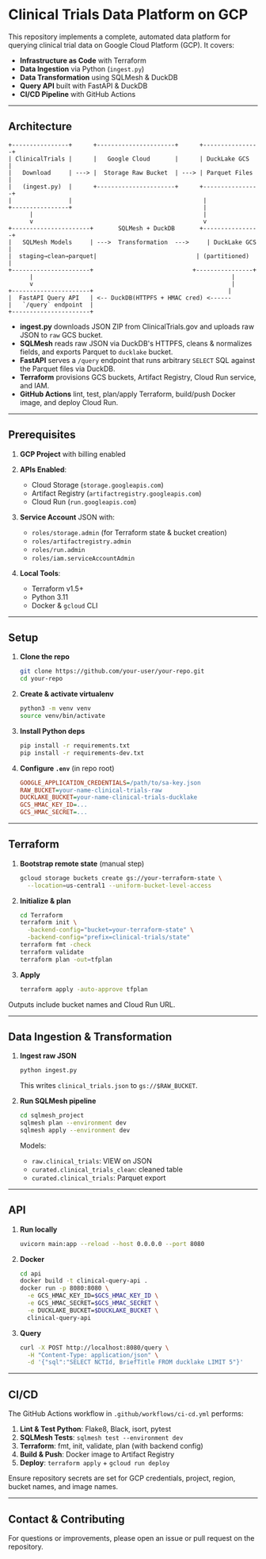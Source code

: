 # Clinical Trials Data Platform on GCP

This repository implements a complete, automated data platform for querying clinical trial data on Google Cloud Platform (GCP). It covers:

* **Infrastructure as Code** with Terraform
* **Data Ingestion** via Python (`ingest.py`)
* **Data Transformation** using SQLMesh & DuckDB
* **Query API** built with FastAPI & DuckDB
* **CI/CD Pipeline** with GitHub Actions

---

## Architecture

```
+----------------+      +----------------------+      +----------------+
| ClinicalTrials |      |   Google Cloud       |      | DuckLake GCS   |
|   Download     | ---> |  Storage Raw Bucket  | ---> | Parquet Files  |
|   (ingest.py)  |      +----------------------+      +----------------+
|                |                                     |
+----------------+                                     |
      |                                                |
      v                                                v
+----------------------+       SQLMesh + DuckDB       +----------------+
|   SQLMesh Models     | --->  Transformation  --->     | DuckLake GCS   |
|  staging→clean→parquet|                            | (partitioned)  |
+----------------------+                            +----------------+
      |                                                        |
      v                                                        |
+----------------------+                                      |
|  FastAPI Query API   | <-- DuckDB(HTTPFS + HMAC cred) <------
|   `/query` endpoint  |
+----------------------+
```

* **ingest.py** downloads JSON ZIP from ClinicalTrials.gov and uploads raw JSON to `raw` GCS bucket.
* **SQLMesh** reads raw JSON via DuckDB's HTTPFS, cleans & normalizes fields, and exports Parquet to `ducklake` bucket.
* **FastAPI** serves a `/query` endpoint that runs arbitrary `SELECT` SQL against the Parquet files via DuckDB.
* **Terraform** provisions GCS buckets, Artifact Registry, Cloud Run service, and IAM.
* **GitHub Actions** lint, test, plan/apply Terraform, build/push Docker image, and deploy Cloud Run.

---

## Prerequisites

1. **GCP Project** with billing enabled
2. **APIs Enabled**:

   * Cloud Storage (`storage.googleapis.com`)
   * Artifact Registry (`artifactregistry.googleapis.com`)
   * Cloud Run (`run.googleapis.com`)
3. **Service Account** JSON with:

   * `roles/storage.admin` (for Terraform state & bucket creation)
   * `roles/artifactregistry.admin`
   * `roles/run.admin`
   * `roles/iam.serviceAccountAdmin`
4. **Local Tools**:

   * Terraform v1.5+
   * Python 3.11
   * Docker & `gcloud` CLI

---

## Setup

1. **Clone the repo**

   ```bash
   git clone https://github.com/your-user/your-repo.git
   cd your-repo
   ```

2. **Create & activate virtualenv**

   ```bash
   python3 -m venv venv
   source venv/bin/activate
   ```

3. **Install Python deps**

   ```bash
   pip install -r requirements.txt
   pip install -r requirements-dev.txt
   ```

4. **Configure `.env`** (in repo root)

   ```ini
   GOOGLE_APPLICATION_CREDENTIALS=/path/to/sa-key.json
   RAW_BUCKET=your-name-clinical-trials-raw
   DUCKLAKE_BUCKET=your-name-clinical-trials-ducklake
   GCS_HMAC_KEY_ID=...
   GCS_HMAC_SECRET=...
   ```

---

## Terraform

1. **Bootstrap remote state** (manual step)

   ```bash
   gcloud storage buckets create gs://your-terraform-state \
     --location=us-central1 --uniform-bucket-level-access
   ```

2. **Initialize & plan**

   ```bash
   cd Terraform
   terraform init \
     -backend-config="bucket=your-terraform-state" \
     -backend-config="prefix=clinical-trials/state"
   terraform fmt -check
   terraform validate
   terraform plan -out=tfplan
   ```

3. **Apply**

   ```bash
   terraform apply -auto-approve tfplan
   ```

Outputs include bucket names and Cloud Run URL.

---

## Data Ingestion & Transformation

1. **Ingest raw JSON**

   ```bash
   python ingest.py
   ```

   This writes `clinical_trials.json` to `gs://$RAW_BUCKET`.

2. **Run SQLMesh pipeline**

   ```bash
   cd sqlmesh_project
   sqlmesh plan --environment dev
   sqlmesh apply --environment dev
   ```

   Models:

   * `raw.clinical_trials`: VIEW on JSON
   * `curated.clinical_trials_clean`: cleaned table
   * `curated.clinical_trials`: Parquet export

---

## API

1. **Run locally**

   ```bash
   uvicorn main:app --reload --host 0.0.0.0 --port 8080
   ```

2. **Docker**

   ```bash
   cd api
   docker build -t clinical-query-api .
   docker run -p 8080:8080 \
     -e GCS_HMAC_KEY_ID=$GCS_HMAC_KEY_ID \
     -e GCS_HMAC_SECRET=$GCS_HMAC_SECRET \
     -e DUCKLAKE_BUCKET=$DUCKLAKE_BUCKET \
     clinical-query-api
   ```

3. **Query**

   ```bash
   curl -X POST http://localhost:8080/query \
     -H "Content-Type: application/json" \
     -d '{"sql":"SELECT NCTId, BriefTitle FROM ducklake LIMIT 5"}'
   ```

---

## CI/CD

The GitHub Actions workflow in `.github/workflows/ci-cd.yml` performs:

1. **Lint & Test Python**: Flake8, Black, isort, pytest
2. **SQLMesh Tests**: `sqlmesh test --environment dev`
3. **Terraform**: fmt, init, validate, plan (with backend config)
4. **Build & Push**: Docker image to Artifact Registry
5. **Deploy**: `terraform apply` + `gcloud run deploy`

Ensure repository secrets are set for GCP credentials, project, region, bucket names, and image names.

---

## Contact & Contributing

For questions or improvements, please open an issue or pull request on the repository.
